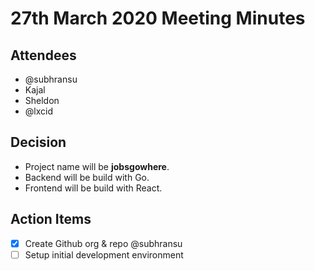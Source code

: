 # 27th March 2020 Meeting Minutes

## Attendees

- @subhransu
- Kajal
- Sheldon
- @lxcid

## Decision

- Project name will be **jobsgowhere**.
- Backend will be build with Go.
- Frontend will be build with React.

## Action Items

- [x] Create Github org & repo @subhransu
- [ ] Setup initial development environment

